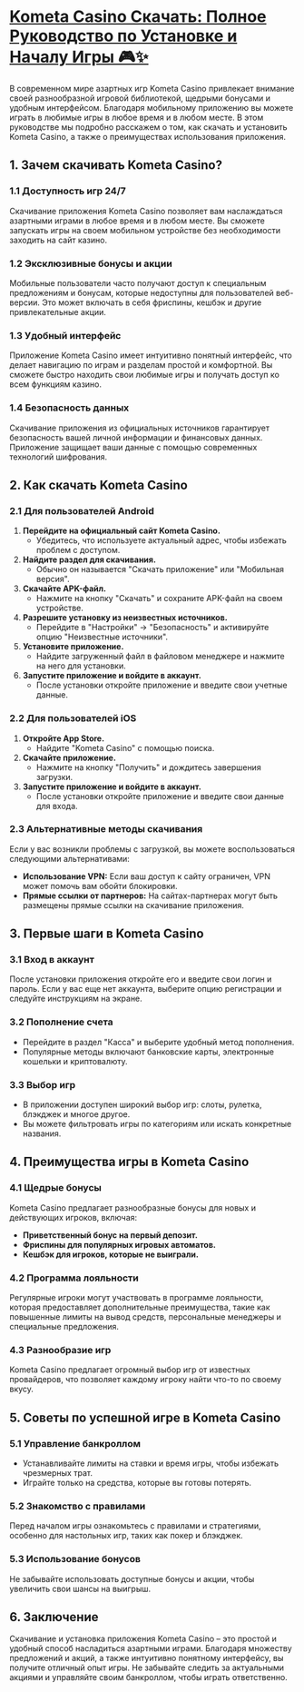 # [Kometa Casino Скачать: Полное Руководство по Установке и Началу Игры 🎮✨](https://brandplay.link/jHzFFYGv)

В современном мире азартных игр Kometa Casino привлекает внимание своей разнообразной игровой библиотекой, щедрыми бонусами и удобным интерфейсом. Благодаря мобильному приложению вы можете играть в любимые игры в любое время и в любом месте. В этом руководстве мы подробно расскажем о том, как скачать и установить Kometa Casino, а также о преимуществах использования приложения.

## 1. Зачем скачивать Kometa Casino?

### 1.1 Доступность игр 24/7

Скачивание приложения Kometa Casino позволяет вам наслаждаться азартными играми в любое время и в любом месте. Вы сможете запускать игры на своем мобильном устройстве без необходимости заходить на сайт казино.

### 1.2 Эксклюзивные бонусы и акции

Мобильные пользователи часто получают доступ к специальным предложениям и бонусам, которые недоступны для пользователей веб-версии. Это может включать в себя фриспины, кешбэк и другие привлекательные акции.

### 1.3 Удобный интерфейс

Приложение Kometa Casino имеет интуитивно понятный интерфейс, что делает навигацию по играм и разделам простой и комфортной. Вы сможете быстро находить свои любимые игры и получать доступ ко всем функциям казино.

### 1.4 Безопасность данных

Скачивание приложения из официальных источников гарантирует безопасность вашей личной информации и финансовых данных. Приложение защищает ваши данные с помощью современных технологий шифрования.

## 2. Как скачать Kometa Casino

### 2.1 Для пользователей Android

1. **Перейдите на официальный сайт Kometa Casino.**
   * Убедитесь, что используете актуальный адрес, чтобы избежать проблем с доступом.
2. **Найдите раздел для скачивания.**
   * Обычно он называется "Скачать приложение" или "Мобильная версия".
3. **Скачайте APK-файл.**
   * Нажмите на кнопку "Скачать" и сохраните APK-файл на своем устройстве.
4. **Разрешите установку из неизвестных источников.**
   * Перейдите в "Настройки" → "Безопасность" и активируйте опцию "Неизвестные источники".
5. **Установите приложение.**
   * Найдите загруженный файл в файловом менеджере и нажмите на него для установки.
6. **Запустите приложение и войдите в аккаунт.**
   * После установки откройте приложение и введите свои учетные данные.

### 2.2 Для пользователей iOS

1. **Откройте App Store.**
   * Найдите "Kometa Casino" с помощью поиска.
2. **Скачайте приложение.**
   * Нажмите на кнопку "Получить" и дождитесь завершения загрузки.
3. **Запустите приложение и войдите в аккаунт.**
   * После установки откройте приложение и введите свои данные для входа.

### 2.3 Альтернативные методы скачивания

Если у вас возникли проблемы с загрузкой, вы можете воспользоваться следующими альтернативами:

* **Использование VPN:** Если ваш доступ к сайту ограничен, VPN может помочь вам обойти блокировки.
* **Прямые ссылки от партнеров:** На сайтах-партнерах могут быть размещены прямые ссылки на скачивание приложения.

## 3. Первые шаги в Kometa Casino

### 3.1 Вход в аккаунт

После установки приложения откройте его и введите свои логин и пароль. Если у вас еще нет аккаунта, выберите опцию регистрации и следуйте инструкциям на экране.

### 3.2 Пополнение счета

* Перейдите в раздел "Касса" и выберите удобный метод пополнения.
* Популярные методы включают банковские карты, электронные кошельки и криптовалюту.

### 3.3 Выбор игр

* В приложении доступен широкий выбор игр: слоты, рулетка, блэкджек и многое другое.
* Вы можете фильтровать игры по категориям или искать конкретные названия.

## 4. Преимущества игры в Kometa Casino

### 4.1 Щедрые бонусы

Kometa Casino предлагает разнообразные бонусы для новых и действующих игроков, включая:

* **Приветственный бонус на первый депозит.**
* **Фриспины для популярных игровых автоматов.**
* **Кешбэк для игроков, которые не выиграли.**

### 4.2 Программа лояльности

Регулярные игроки могут участвовать в программе лояльности, которая предоставляет дополнительные преимущества, такие как повышенные лимиты на вывод средств, персональные менеджеры и специальные предложения.

### 4.3 Разнообразие игр

Kometa Casino предлагает огромный выбор игр от известных провайдеров, что позволяет каждому игроку найти что-то по своему вкусу.

## 5. Советы по успешной игре в Kometa Casino

### 5.1 Управление банкроллом

* Устанавливайте лимиты на ставки и время игры, чтобы избежать чрезмерных трат.
* Играйте только на средства, которые вы готовы потерять.

### 5.2 Знакомство с правилами

Перед началом игры ознакомьтесь с правилами и стратегиями, особенно для настольных игр, таких как покер и блэкджек.

### 5.3 Использование бонусов

Не забывайте использовать доступные бонусы и акции, чтобы увеличить свои шансы на выигрыш.

## 6. Заключение

Скачивание и установка приложения Kometa Casino – это простой и удобный способ насладиться азартными играми. Благодаря множеству предложений и акций, а также интуитивно понятному интерфейсу, вы получите отличный опыт игры. Не забывайте следить за актуальными акциями и управляйте своим банкроллом, чтобы играть ответственно.

